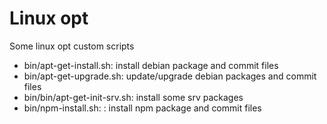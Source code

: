 Linux opt
==========

Some linux opt custom scripts

- bin/apt-get-install.sh: install debian package and commit files
- bin/apt-get-upgrade.sh: update/upgrade debian packages and commit files
- bin/bin/apt-get-init-srv.sh: install some srv packages
- bin/npm-install.sh: : install npm package and commit files